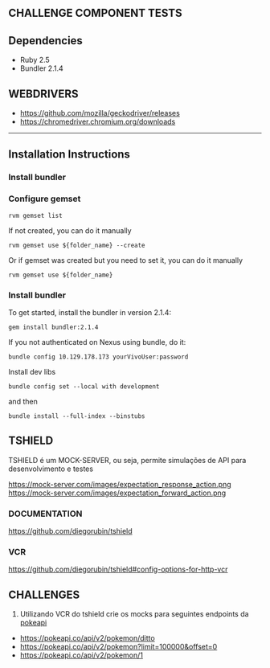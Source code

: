 ## CHALLENGE COMPONENT TESTS

## Dependencies

* Ruby 2.5
* Bundler 2.1.4


## WEBDRIVERS

* https://github.com/mozilla/geckodriver/releases
* https://chromedriver.chromium.org/downloads

---

## Installation Instructions

### Install bundler

### Configure gemset


```shell
rvm gemset list
```

If not created, you can do it manually

```shell
rvm gemset use ${folder_name} --create
```

Or if gemset was created but you need to set it, you can do it manually

```shell
rvm gemset use ${folder_name}
```

### Install bundler

To get started, install the bundler in version 2.1.4:

```shell
gem install bundler:2.1.4
```

If you not authenticated on Nexus using bundle, do it:

```shell
bundle config 10.129.178.173 yourVivoUser:password
```

Install dev libs

```shell
bundle config set --local with development 
```

and then

```shell
bundle install --full-index --binstubs 
```



## TSHIELD
TSHIELD é um MOCK-SERVER, ou seja, permite simulações de API para desenvolvimento e testes

https://mock-server.com/images/expectation_response_action.png
https://mock-server.com/images/expectation_forward_action.png

### DOCUMENTATION

https://github.com/diegorubin/tshield

### VCR 
https://github.com/diegorubin/tshield#config-options-for-http-vcr



## CHALLENGES

1) Utilizando VCR do tshield crie os mocks para seguintes endpoints da [pokeapi](https://pokeapi.co/)

- https://pokeapi.co/api/v2/pokemon/ditto
- https://pokeapi.co/api/v2/pokemon?limit=100000&offset=0
- https://pokeapi.co/api/v2/pokemon/1